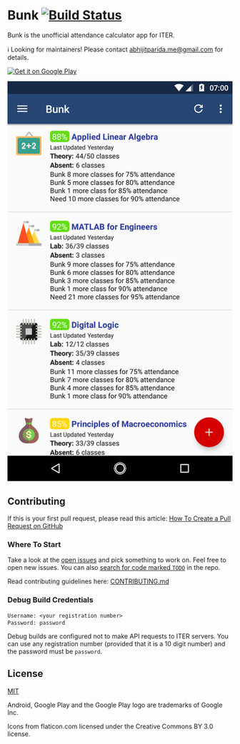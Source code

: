 Bunk [![Build Status](https://travis-ci.org/abhijitparida/bunk.svg)](https://travis-ci.org/abhijitparida/bunk)
====

Bunk is the unofficial attendance calculator app for ITER.

:information_source: Looking for maintainers! Please contact abhijitparida.me@gmail.com for details.

[<img alt="Get it on Google Play" src="https://play.google.com/intl/en_us/badges/images/generic/en-play-badge.png" height="65px" />](https://play.google.com/store/apps/details?id=app.abhijit.iter&utm_source=global_co&utm_medium=prtnr&utm_content=Mar2515&utm_campaign=PartBadge&pcampaignid=MKT-Other-global-all-co-prtnr-py-PartBadge-Mar2515-1)

![Screenshot](promo/screenshot.png)

## Contributing

If this is your first pull request, please read this article: [How To Create a Pull Request on GitHub](https://www.digitalocean.com/community/tutorials/how-to-create-a-pull-request-on-github)

### Where To Start

Take a look at the [open issues](https://github.com/abhijitparida/bunk/issues) and pick something to work on. Feel free to open new issues. You can also [search for code marked `TODO`](https://github.com/abhijitparida/bunk/search?q=TODO) in the repo.

Read contributing guidelines here: [CONTRIBUTING.md](.github/CONTRIBUTING.md)

### Debug Build Credentials

```
Username: <your registration number>
Password: password
```

Debug builds are configured not to make API requests to ITER servers. You can use any registration number (provided that it is a 10 digit number) and the password must be `password`.

## License

[MIT](LICENSE)

Android, Google Play and the Google Play logo are trademarks of Google Inc.

Icons from flaticon.com licensed under the Creative Commons BY 3.0 license.
